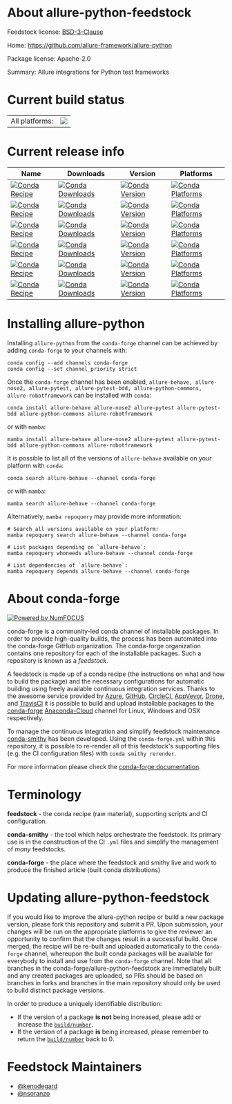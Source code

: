 About allure-python-feedstock
=============================

Feedstock license: [BSD-3-Clause](https://github.com/conda-forge/allure-python-feedstock/blob/main/LICENSE.txt)

Home: https://github.com/allure-framework/allure-python

Package license: Apache-2.0

Summary: Allure integrations for Python test frameworks

Current build status
====================


<table><tr><td>All platforms:</td>
    <td>
      <a href="https://dev.azure.com/conda-forge/feedstock-builds/_build/latest?definitionId=19679&branchName=main">
        <img src="https://dev.azure.com/conda-forge/feedstock-builds/_apis/build/status/allure-python-feedstock?branchName=main">
      </a>
    </td>
  </tr>
</table>

Current release info
====================

| Name | Downloads | Version | Platforms |
| --- | --- | --- | --- |
| [![Conda Recipe](https://img.shields.io/badge/recipe-allure--behave-green.svg)](https://anaconda.org/conda-forge/allure-behave) | [![Conda Downloads](https://img.shields.io/conda/dn/conda-forge/allure-behave.svg)](https://anaconda.org/conda-forge/allure-behave) | [![Conda Version](https://img.shields.io/conda/vn/conda-forge/allure-behave.svg)](https://anaconda.org/conda-forge/allure-behave) | [![Conda Platforms](https://img.shields.io/conda/pn/conda-forge/allure-behave.svg)](https://anaconda.org/conda-forge/allure-behave) |
| [![Conda Recipe](https://img.shields.io/badge/recipe-allure--nose2-green.svg)](https://anaconda.org/conda-forge/allure-nose2) | [![Conda Downloads](https://img.shields.io/conda/dn/conda-forge/allure-nose2.svg)](https://anaconda.org/conda-forge/allure-nose2) | [![Conda Version](https://img.shields.io/conda/vn/conda-forge/allure-nose2.svg)](https://anaconda.org/conda-forge/allure-nose2) | [![Conda Platforms](https://img.shields.io/conda/pn/conda-forge/allure-nose2.svg)](https://anaconda.org/conda-forge/allure-nose2) |
| [![Conda Recipe](https://img.shields.io/badge/recipe-allure--pytest-green.svg)](https://anaconda.org/conda-forge/allure-pytest) | [![Conda Downloads](https://img.shields.io/conda/dn/conda-forge/allure-pytest.svg)](https://anaconda.org/conda-forge/allure-pytest) | [![Conda Version](https://img.shields.io/conda/vn/conda-forge/allure-pytest.svg)](https://anaconda.org/conda-forge/allure-pytest) | [![Conda Platforms](https://img.shields.io/conda/pn/conda-forge/allure-pytest.svg)](https://anaconda.org/conda-forge/allure-pytest) |
| [![Conda Recipe](https://img.shields.io/badge/recipe-allure--pytest--bdd-green.svg)](https://anaconda.org/conda-forge/allure-pytest-bdd) | [![Conda Downloads](https://img.shields.io/conda/dn/conda-forge/allure-pytest-bdd.svg)](https://anaconda.org/conda-forge/allure-pytest-bdd) | [![Conda Version](https://img.shields.io/conda/vn/conda-forge/allure-pytest-bdd.svg)](https://anaconda.org/conda-forge/allure-pytest-bdd) | [![Conda Platforms](https://img.shields.io/conda/pn/conda-forge/allure-pytest-bdd.svg)](https://anaconda.org/conda-forge/allure-pytest-bdd) |
| [![Conda Recipe](https://img.shields.io/badge/recipe-allure--python--commons-green.svg)](https://anaconda.org/conda-forge/allure-python-commons) | [![Conda Downloads](https://img.shields.io/conda/dn/conda-forge/allure-python-commons.svg)](https://anaconda.org/conda-forge/allure-python-commons) | [![Conda Version](https://img.shields.io/conda/vn/conda-forge/allure-python-commons.svg)](https://anaconda.org/conda-forge/allure-python-commons) | [![Conda Platforms](https://img.shields.io/conda/pn/conda-forge/allure-python-commons.svg)](https://anaconda.org/conda-forge/allure-python-commons) |
| [![Conda Recipe](https://img.shields.io/badge/recipe-allure--robotframework-green.svg)](https://anaconda.org/conda-forge/allure-robotframework) | [![Conda Downloads](https://img.shields.io/conda/dn/conda-forge/allure-robotframework.svg)](https://anaconda.org/conda-forge/allure-robotframework) | [![Conda Version](https://img.shields.io/conda/vn/conda-forge/allure-robotframework.svg)](https://anaconda.org/conda-forge/allure-robotframework) | [![Conda Platforms](https://img.shields.io/conda/pn/conda-forge/allure-robotframework.svg)](https://anaconda.org/conda-forge/allure-robotframework) |

Installing allure-python
========================

Installing `allure-python` from the `conda-forge` channel can be achieved by adding `conda-forge` to your channels with:

```
conda config --add channels conda-forge
conda config --set channel_priority strict
```

Once the `conda-forge` channel has been enabled, `allure-behave, allure-nose2, allure-pytest, allure-pytest-bdd, allure-python-commons, allure-robotframework` can be installed with `conda`:

```
conda install allure-behave allure-nose2 allure-pytest allure-pytest-bdd allure-python-commons allure-robotframework
```

or with `mamba`:

```
mamba install allure-behave allure-nose2 allure-pytest allure-pytest-bdd allure-python-commons allure-robotframework
```

It is possible to list all of the versions of `allure-behave` available on your platform with `conda`:

```
conda search allure-behave --channel conda-forge
```

or with `mamba`:

```
mamba search allure-behave --channel conda-forge
```

Alternatively, `mamba repoquery` may provide more information:

```
# Search all versions available on your platform:
mamba repoquery search allure-behave --channel conda-forge

# List packages depending on `allure-behave`:
mamba repoquery whoneeds allure-behave --channel conda-forge

# List dependencies of `allure-behave`:
mamba repoquery depends allure-behave --channel conda-forge
```


About conda-forge
=================

[![Powered by
NumFOCUS](https://img.shields.io/badge/powered%20by-NumFOCUS-orange.svg?style=flat&colorA=E1523D&colorB=007D8A)](https://numfocus.org)

conda-forge is a community-led conda channel of installable packages.
In order to provide high-quality builds, the process has been automated into the
conda-forge GitHub organization. The conda-forge organization contains one repository
for each of the installable packages. Such a repository is known as a *feedstock*.

A feedstock is made up of a conda recipe (the instructions on what and how to build
the package) and the necessary configurations for automatic building using freely
available continuous integration services. Thanks to the awesome service provided by
[Azure](https://azure.microsoft.com/en-us/services/devops/), [GitHub](https://github.com/),
[CircleCI](https://circleci.com/), [AppVeyor](https://www.appveyor.com/),
[Drone](https://cloud.drone.io/welcome), and [TravisCI](https://travis-ci.com/)
it is possible to build and upload installable packages to the
[conda-forge](https://anaconda.org/conda-forge) [Anaconda-Cloud](https://anaconda.org/)
channel for Linux, Windows and OSX respectively.

To manage the continuous integration and simplify feedstock maintenance
[conda-smithy](https://github.com/conda-forge/conda-smithy) has been developed.
Using the ``conda-forge.yml`` within this repository, it is possible to re-render all of
this feedstock's supporting files (e.g. the CI configuration files) with ``conda smithy rerender``.

For more information please check the [conda-forge documentation](https://conda-forge.org/docs/).

Terminology
===========

**feedstock** - the conda recipe (raw material), supporting scripts and CI configuration.

**conda-smithy** - the tool which helps orchestrate the feedstock.
                   Its primary use is in the construction of the CI ``.yml`` files
                   and simplify the management of *many* feedstocks.

**conda-forge** - the place where the feedstock and smithy live and work to
                  produce the finished article (built conda distributions)


Updating allure-python-feedstock
================================

If you would like to improve the allure-python recipe or build a new
package version, please fork this repository and submit a PR. Upon submission,
your changes will be run on the appropriate platforms to give the reviewer an
opportunity to confirm that the changes result in a successful build. Once
merged, the recipe will be re-built and uploaded automatically to the
`conda-forge` channel, whereupon the built conda packages will be available for
everybody to install and use from the `conda-forge` channel.
Note that all branches in the conda-forge/allure-python-feedstock are
immediately built and any created packages are uploaded, so PRs should be based
on branches in forks and branches in the main repository should only be used to
build distinct package versions.

In order to produce a uniquely identifiable distribution:
 * If the version of a package **is not** being increased, please add or increase
   the [``build/number``](https://docs.conda.io/projects/conda-build/en/latest/resources/define-metadata.html#build-number-and-string).
 * If the version of a package **is** being increased, please remember to return
   the [``build/number``](https://docs.conda.io/projects/conda-build/en/latest/resources/define-metadata.html#build-number-and-string)
   back to 0.

Feedstock Maintainers
=====================

* [@kenodegard](https://github.com/kenodegard/)
* [@nsoranzo](https://github.com/nsoranzo/)

